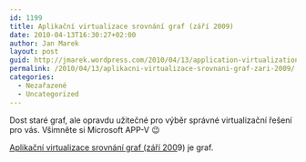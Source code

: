 ```yaml
---
id: 1199
title: Aplikační virtualizace srovnání graf (září 2009)
date: 2010-04-13T16:30:27+02:00
author: Jan Marek
layout: post
guid: http://jmarek.wordpress.com/2010/04/13/application-virtualization-comparison-chart-september-2009
permalink: /2010/04/13/aplikacni-virtualizace-srovnani-graf-zari-2009/
categories:
  - Nezařazené
  - Uncategorized
---
```

<div id="msgcns!6E7B9216726D07B8!278" class="bvMsg">
  <p>
    Dost staré graf, ale opravdu užitečné pro výběr správné virtualizační řešení pro vás. Všimněte si Microsoft APP-V 😉
  </p>
  
  <div>
    <a href="http://virtualfuture.info/wp-content/uploads/2009/08/ApplicationVirtCompChart2009.pdf" target="_blank" rel="nofollow">Aplikační virtualizace srovnání graf (září 200</a>9) je graf.
  </div>
</div>